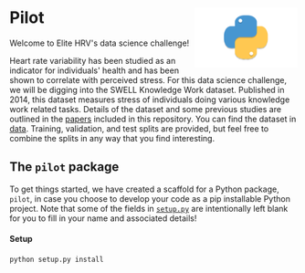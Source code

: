 <h1>Pilot<img src='https://github.com/Elite-HRV/pilot/blob/main/img/snek.png' align='right' width='180' height='104'></h1>

Welcome to Elite HRV's data science challenge!

Heart rate variability has been studied as an indicator for individuals' health and has been shown to correlate with perceived stress. For this data science challenge, we will be digging into the SWELL Knowledge Work dataset. Published in 2014, this dataset measures stress of individuals doing various knowledge work related tasks. Details of the dataset and some previous studies are outlined in the [papers](data/papers) included in this repository. You can find the dataset in [data](data). Training, validation, and test splits are provided, but feel free to combine the splits in any way that you find interesting. 

## The `pilot` package

To get things started, we have created a scaffold for a Python package, `pilot`, in case you choose to develop your code as a pip installable Python project. Note that some of the fields in [`setup.py`](setup.py) are intentionally left blank for you to fill in your name and associated details!

#### Setup

```
python setup.py install
```
